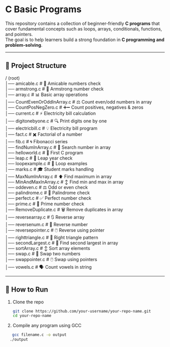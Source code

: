 # C Basic Programs

This repository contains a collection of beginner-friendly **C programs** that cover fundamental concepts such as loops, arrays, conditionals, functions, and pointers.  
The goal is to help learners build a strong foundation in **C programming and problem-solving**.

---

## 📂 Project Structure

/ (root)  
│── amicable.c              # 🤝 Amicable numbers check  
│── armstrong.c             # 🔢 Armstrong number check  
│── array.c                 # 📊 Basic array operations  
│── CountEvenOrOddInArray.c # ⚖️ Count even/odd numbers in array  
│── CountPosNegZero.c       # ➕➖ Count positives, negatives & zeros  
│── current.c               # ⚡ Electricity bill calculation  
│── digitonebyone.c         # 🔍 Print digits one by one  
│── electricbill.c          # 💡 Electricity bill program  
│── fact.c                  # ✖️ Factorial of a number  
│── fib.c                   # 🌀 Fibonacci series  
│── findNumInArray.c        # 🔎 Search number in array  
│── helloworld.c            # 👋 First C program  
│── leap.c                  # 📅 Leap year check  
│── loopexample.c           # 🔁 Loop examples  
│── marks.c                 # 🎓 Student marks handling  
│── MaxNumInArray.c         # ⬆️ Find maximum in array  
│── MinAndMaxInArray.c      # ↕️ Find min and max in array  
│── oddeven.c               # ⚖️ Odd or even check  
│── palindrome.c            # 🔄 Palindrome check  
│── perfect.c               # ✅ Perfect number check  
│── prime.c                 # 🔑 Prime number check  
│── RemoveDuplicate.c       # 🗑️ Remove duplicates in array  
│── reversearray.c          # 🔃 Reverse array  
│── reversenum.c            # 🔢 Reverse number  
│── reversepointer.c        # 🖱️ Reverse using pointer  
│── righttriangle.c         # 📐 Right triangle pattern  
│── secondLargest.c         # 🥈 Find second largest in array  
│── sortArray.c             # ↕️ Sort array elements  
│── swap.c                  # 🔄 Swap two numbers  
│── swappointer.c           # 🖱️ Swap using pointers  
│── vowels.c                # 🗣️ Count vowels in string  

---

## 🚀 How to Run
1. Clone the repo  
   ```bash
   git clone https://github.com/your-username/your-repo-name.git
   cd your-repo-name

2. Compile any program using GCC
```bash
   gcc filename.c -o output
  ./output
